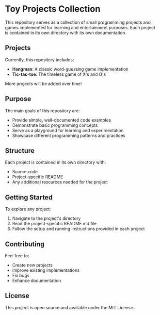 # Toy Projects Collection

This repository serves as a collection of small programming projects and games implemented for learning and entertainment purposes. Each project is contained in its own directory with its own documentation.

## Projects

Currently, this repository includes:
- **Hangman**: A classic word-guessing game implementation
- **Tic-tac-toe**: The timeless game of X's and O's

More projects will be added over time!

## Purpose

The main goals of this repository are:
- Provide simple, well-documented code examples
- Demonstrate basic programming concepts
- Serve as a playground for learning and experimentation
- Showcase different programming patterns and practices

## Structure

Each project is contained in its own directory with:
- Source code
- Project-specific README
- Any additional resources needed for the project

## Getting Started

To explore any project:
1. Navigate to the project's directory
2. Read the project-specific README.md file
3. Follow the setup and running instructions provided in each project

## Contributing

Feel free to:
- Create new projects
- Improve existing implementations
- Fix bugs
- Enhance documentation

## License

This project is open source and available under the MIT License.
